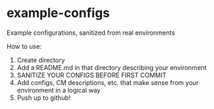 # example-configs
Example configurations, sanitized from real environments

How to use:
1) Create directory
2) Add a README.md in that directory describing your environment
3) SANITIZE YOUR CONFIGS BEFORE FIRST COMMIT
4) Add configs, CM descriptions, etc. that make sense from your environment in a logical way
5) Push up to github!
